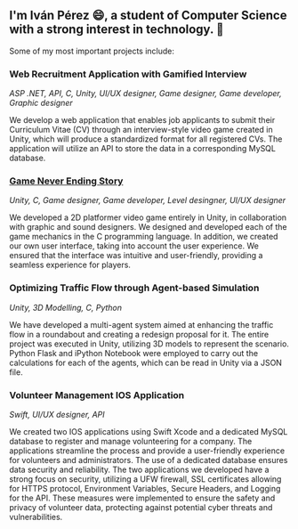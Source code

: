 ## I'm Iván Pérez 😄, a student of Computer Science with a strong interest in technology. 👋

Some of my most important projects include:

### Web Recruitment Application with Gamified Interview 
*ASP .NET, API, C, Unity, UI/UX designer, Game designer, Game developer, Graphic designer*

We develop a web application that enables job applicants to submit their Curriculum Vitae (CV) through an interview-style video game created in Unity, which will produce a standardized format for all registered CVs. The application will utilize an API to store the data in a corresponding MySQL database.

### [Game Never Ending Story](https://gallery-games.itch.io/never-ending-story)
*Unity, C, Game designer, Game developer, Level desingner, UI/UX designer*

We developed a 2D platformer video game entirely in Unity, in collaboration with graphic and sound designers. We designed and developed each of the game mechanics in the C programming language. In addition, we created our own user interface, taking into account the user experience. We ensured that the interface was intuitive and user-friendly, providing a seamless experience for players.

### Optimizing Traffic Flow through Agent-based Simulation
*Unity, 3D Modelling, C, Python*

We have developed a multi-agent system aimed at enhancing the traffic flow in a roundabout and creating a redesign proposal for it. The entire project was executed in Unity, utilizing 3D models to represent the scenario. Python Flask and iPython Notebook were employed to carry out the calculations for each of the agents, which can be read in Unity via a JSON file.

### Volunteer Management IOS Application
*Swift, UI/UX designer, API*

We created two IOS applications using Swift Xcode and a dedicated MySQL database to register and manage volunteering for a company. The applications streamline the process and provide a user-friendly experience for volunteers and administrators. The use of a dedicated database ensures data security and reliability. The two applications we developed have a strong focus on security, utilizing a UFW firewall, SSL certificates allowing for HTTPS protocol, Environment Variables, Secure Headers, and Logging for the API. These measures were implemented to ensure the safety and privacy of volunteer data, protecting against potential cyber threats and vulnerabilities.

<!--
**IvanPGt/IvanPGt** is a ✨ _special_ ✨ repository because its `README.md` (this file) appears on your GitHub profile.

Here are some ideas to get you started:

- 🔭 I’m currently working on ...
- 🌱 I’m currently learning ...
- 👯 I’m looking to collaborate on ...
- 🤔 I’m looking for help with ...
- 💬 Ask me about ...
- 📫 How to reach me: ...
- 😄 Pronouns: ...
- ⚡ Fun fact: ...
-->
